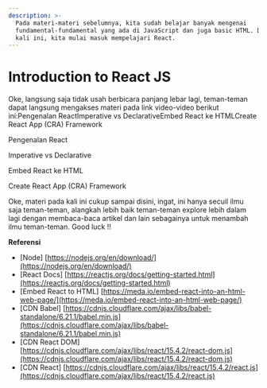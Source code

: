 ```yaml
---
description: >-
  Pada materi-materi sebelumnya, kita sudah belajar banyak mengenai
  fundamental-fundamental yang ada di JavaScript dan juga basic HTML. Dan pada
  kali ini, kita mulai masuk mempelajari React.
---
```


# Introduction to React JS



Oke, langsung saja tidak usah berbicara panjang lebar lagi, teman-teman dapat langsung mengakses materi pada link video-video berikut ini:Pengenalan ReactImperative vs DeclarativeEmbed React ke HTMLCreate React App \(CRA\) Framework

Pengenalan React



Imperative vs Declarative



Embed React ke HTML



Create React App \(CRA\) Framework



Oke, materi pada kali ini cukup sampai disini, ingat, ini hanya secuil ilmu saja teman-teman, alangkah lebih baik teman-teman explore lebih dalam lagi dengan membaca-baca artikel dan lain sebagainya untuk menambah ilmu teman-teman. Good luck !!

**Referensi**

* \[Node\] [https://nodejs.org/en/download/](https://nodejs.org/en/download/)
* \[React Docs\] [https://reactjs.org/docs/getting-started.html](https://reactjs.org/docs/getting-started.html)
* \[Embed React to HTML\] [https://meda.io/embed-react-into-an-html-web-page/](https://meda.io/embed-react-into-an-html-web-page/)
* \[CDN Babel\] [https://cdnjs.cloudflare.com/ajax/libs/babel-standalone/6.21.1/babel.min.js](https://cdnjs.cloudflare.com/ajax/libs/babel-standalone/6.21.1/babel.min.js)
* \[CDN React DOM\] [https://cdnjs.cloudflare.com/ajax/libs/react/15.4.2/react-dom.js](https://cdnjs.cloudflare.com/ajax/libs/react/15.4.2/react-dom.js)
* \[CDN React\] [https://cdnjs.cloudflare.com/ajax/libs/react/15.4.2/react.js](https://cdnjs.cloudflare.com/ajax/libs/react/15.4.2/react.js)

